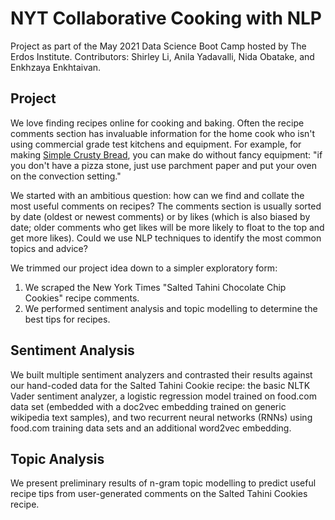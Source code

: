 # NYT Collaborative Cooking with NLP

Project as part of the May 2021 Data Science Boot Camp hosted by The Erdos Institute. Contributors: Shirley Li, Anila Yadavalli, Nida Obatake, and Enkhzaya Enkhtaivan.

## Project

We love finding recipes online for cooking and baking. Often the recipe comments section has invaluable information for the home cook who isn't using commercial grade test kitchens and equipment. For example, for making [Simple Crusty Bread]([url](https://cooking.nytimes.com/recipes/1018203-simple-crusty-bread)), you can make do without fancy equipment: "if you don't have a pizza stone, just use parchment paper and put your oven on the convection setting." 

We started with an ambitious question: how can we find and collate the most useful comments on recipes? The comments section is usually sorted by date (oldest or newest comments) or by likes (which is also biased by date; older comments who get likes will be more likely to float to the top and get more likes). Could we use NLP techniques to identify the most common topics and advice?

We trimmed our project idea down to a simpler exploratory form:
1. We scraped the New York Times "Salted Tahini Chocolate Chip Cookies" recipe comments.
2. We performed sentiment analysis and topic modelling to determine the best tips for recipes. 

## Sentiment Analysis
We built multiple sentiment analyzers and contrasted their results against our hand-coded data for the Salted Tahini Cookie recipe: the basic NLTK Vader sentiment analyzer, a logistic regression model trained on food.com data set (embedded with a doc2vec embedding trained on generic wikipedia text samples), and two recurrent neural networks (RNNs) using food.com training data sets and an additional word2vec embedding. 

## Topic Analysis
We present preliminary results of n-gram topic modelling to predict useful recipe tips from user-generated comments on the Salted Tahini Cookies recipe.

